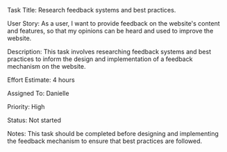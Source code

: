Task Title: Research feedback systems and best practices.

User Story: As a user, I want to provide feedback on the website's content and features, so that my opinions can be heard and used to improve the website.

Description: This task involves researching feedback systems and best practices to inform the design and implementation of a feedback mechanism on the website.

Effort Estimate: 4 hours

Assigned To: Danielle

Priority: High

Status: Not started

Notes: This task should be completed before designing and implementing the feedback mechanism to ensure that best practices are followed.
